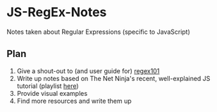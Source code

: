 # JS-RegEx-Notes
Notes taken about Regular Expressions (specific to JavaScript)

## Plan
1. Give a shout-out to (and user guide for) [regex101](https://regex101.com) 
2. Write up notes based on The Net Ninja's recent, well-explained JS tutorial (playlist [here](https://www.youtube.com/playlist?list=PL4cUxeGkcC9g6m_6Sld9Q4jzqdqHd2HiD))
3. Provide visual examples
4. Find more resources and write them up
